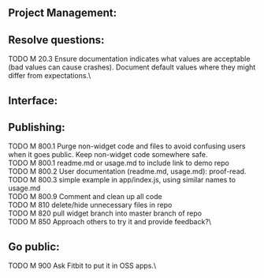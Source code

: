 Project Management:
-

Resolve questions:
-
TODO M 20.3 Ensure documentation indicates what values are acceptable (bad values can cause crashes). Document default values where they might differ from expectations.\



Interface:
-

Publishing:
-
TODO M 800.1 Purge non-widget code and files to avoid confusing users when it goes public. Keep non-widget code somewhere safe.\
TODO M 800.1 readme.md or usage.md to include link to demo repo\
TODO M 800.2 User documentation (readme.md, usage.md): proof-read.\
TODO M 800.3 simple example in app/index.js, using similar names to usage.md\
TODO M 800.9 Comment and clean up all code\
TODO M 810 delete/hide unnecessary files in repo\
TODO M 820 pull widget branch into master branch of repo\
TODO M 850 Approach others to try it and provide feedback?\

 Go public:
 -
TODO M 900 Ask Fitbit to put it in OSS apps.\
